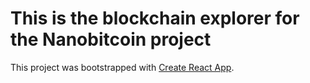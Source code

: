 # This is the blockchain explorer for the Nanobitcoin project
This project was bootstrapped with [Create React App](https://github.com/facebook/create-react-app).


